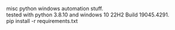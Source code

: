 misc python windows automation stuff.
<br>
tested with python 3.8.10 and windows 10 22H2 Build 19045.4291.
<br>
pip install -r requirements.txt
<br>
